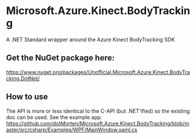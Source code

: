 # Microsoft.Azure.Kinect.BodyTracking
A .NET Standard wrapper around the Azure Kinect BodyTracking SDK

## Get the NuGet package here:
https://www.nuget.org/packages/Unofficial.Microsoft.Azure.Kinect.BodyTracking.DotNet/

## How to use
The API is more or less identical to the C-API (but .NET'ified) so the existing doc can be used.
See the example app: https://github.com/dotMorten/Microsoft.Azure.Kinect.BodyTracking/blob/master/src/csharp/Examples/WPF/MainWindow.xaml.cs
